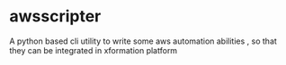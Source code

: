 # awsscripter
A python based cli utility to write some  aws automation abilities , so that they can be integrated in xformation platform

